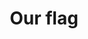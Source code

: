 ---
pid: LLP222
title: Our flag
location_transcription: Franklin Square Park
zipcode: 
outside_phl: 
neighborhood: 
age: '11'
age_range: 6-13
instagram: 
image_file_name: LLP_222.jpg
proposal_transcription: An American Flag
topic: Art,Education,Human Rights,Inclusivity,Social Justice,Freedom
topic_summary: 0, 0, 0, 0, 0, 0
type: Mural,Sculpture Statue,Billboard,Image
keywords_other: 
credit: Ely Garcia
image_labels: 
twitter: 
facebook: 
permalink: "/monuments/llp222/"
layout: item-page
---